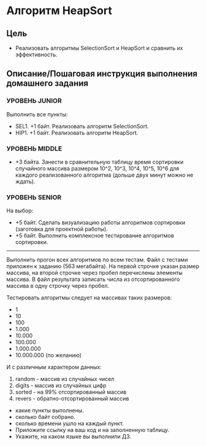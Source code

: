 # Алгоритм HeapSort

## Цель

- Реализовать алгоритмы SelectionSort и HeapSort и сравнить их эффективность.

## Описание/Пошаговая инструкция выполнения домашнего задания

### УРОВЕНЬ JUNIOR

Выполнить все пункты:

- SEL1. +1 байт. Реализовать алгоритм SelectionSort.
- HIP1. +1 байт. Реализовать алгоритм HeapSort.

### УРОВЕНЬ MIDDLE

- +3 байта. Занести в сравнительную таблицу время сортировки случайного массива размером 10^2, 10^3, 10^4, 10^5, 10^6 для каждого реализованного алгоритма (дольше двух минут можно не ждать).

### УРОВЕНЬ SENIOR

На выбор:

- +5 байт. Сделать визуализацию работы алгоритмов сортировки (заготовка для проектной работы).
- +5 байт. Выполнить комплексное тестирование алгоритмов сортировки.

---

Выполнить прогон всех алгоритмов по всем тестам. Файл с тестами приложен к заданию (563 мегабайта). На первой строчке указан размер массива, на второй строчке через пробел перечислены элементы массива. В файл результата записать числа из отсортированного массива в одну строчку через пробел.

Тестировать алгоритмы следует на массивах таких размеров:

- 1
- 10
- 100
- 1.000
- 10.000
- 100.000
- 1.000.000
- 10.000.000 (по желанию)

И с различным характером данных:

1. random - массив из случайных чисел
2. digits - массив из случайных цифр
3. sorted - на 99% отсортированный массив
4. revers - обратно-отсортированный массив

- какие пункты выполнены.
- сколько байт собрано.
- сколько времени ушло на каждый пункт.
- Приложите ссылку на ваш код и на заполненную таблицу.
- Укажите, на каком языке вы выполнили ДЗ.
